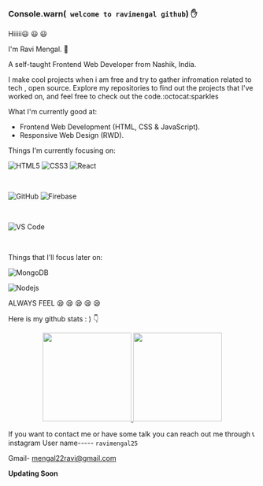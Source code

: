 
	
### Console.warn(` welcome to ravimengal github`) :raised_hand:

Hiiiii:smiley: :smiley: :smiley:

I'm Ravi Mengal. :information_desk_person:



A self-taught Frontend Web Developer from Nashik, India.

I make cool projects when i am free and try to gather infromation related to tech , open source.
Explore my repositories to find out the projects that I've worked on, and feel free to check out the code.:octocat:sparkles


What I'm currently good at:

 * Frontend Web Development (HTML, CSS & JavaScript).
 * Responsive Web Design (RWD).


Things I'm currently focusing on:


![HTML5](https://img.shields.io/badge/-HTML5-%23E44D27?style=for-the-badge&logo=html5&logoColor=ffffff)
![CSS3](https://img.shields.io/badge/-CSS3-%231572B6?style=for-the-badge&logo=css3)
![React](https://img.shields.io/badge/-React-61DAFB?style=for-the-badge&logo=react&logoColor=ffffff)

<br>

![GitHub](https://img.shields.io/badge/-GitHub-181717?style=for-the-badge&logo=github)
![Firebase](https://img.shields.io/badge/-Firebase-FFCA28?style=for-the-badge&logo=firebase&logoColor=ffffff)

<br>

![VS Code](http://img.shields.io/badge/-VS%20Code-007ACC?style=for-the-badge&logo=visual-studio-code&logoColor=ffffff)

<br/>


Things that I'll focus later on:

![MongoDB](https://img.shields.io/badge/MongoDB-4EA94B?style=for-the-badge&logo=mongodb&logoColor=white)

![Nodejs](https://img.shields.io/badge/-Nodejs-339933?style=for-the-badge&logo=Node.js&logoColor=ffffff)
 
ALWAYS FEEL :sleepy: :sleepy: :sleepy: :sleepy: :sleepy: 

Here is my github stats : ) 
:point_down:

<p align="center">
<a href="https://github.com/ravimengal">
  <img height="180em" src="https://github-readme-stats-eight-theta.vercel.app/api?username=ravimengal&show_icons=true&theme=algolia&include_all_commits=true&count_private=true"/>
  <img height="180em" src="https://github-readme-stats-eight-theta.vercel.app/api/top-langs/?username=ravimengal&layout=compact&langs_count=8&theme=algolia"/>
</a>
</p>




If you want to contact me or have some talk you can reach out me through :telephone_receiver: instagram User name----- `ravimengal25`

Gmail- mengal22ravi@gmail.com


**Updating Soon**

